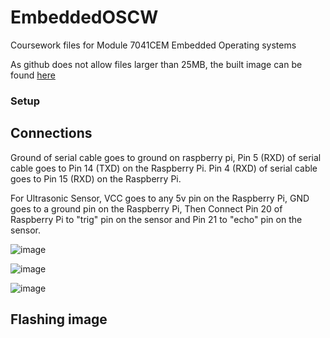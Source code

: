# EmbeddedOSCW
Coursework files for Module 7041CEM Embedded Operating systems

As github does not allow files larger than 25MB, the built image can be found [here](https://livecoventryac-my.sharepoint.com/:f:/g/personal/shaikhm17_uni_coventry_ac_uk/ErEe6ZIdEslAl6O0qSce0rAB6AuFlu8z_8qVrNcaU5hC2A?e=zlCtbB)


### Setup

## Connections

Ground of serial cable goes to ground on raspberry pi, Pin 5 (RXD) of serial cable goes to Pin 14 (TXD) on the Raspberry Pi. 
Pin 4 (RXD) of serial cable goes to Pin 15 (RXD) on the Raspberry Pi.

For Ultrasonic Sensor, VCC goes to any 5v pin on the Raspberry Pi, GND goes to a ground pin on the Raspberry Pi,
Then Connect Pin 20 of Raspberry Pi to "trig" pin on the sensor and Pin 21 to "echo" pin on the sensor.


![image](https://user-images.githubusercontent.com/48800555/197344068-9a4035ad-dd8b-4c30-b584-be406fbc7a33.png=250x250)

![image](https://user-images.githubusercontent.com/48800555/197344082-f62ebc7e-b314-4fd8-98cf-96e32a9c0da5.png=250x250)

![image](https://user-images.githubusercontent.com/48800555/197344967-ba23378b-2f26-431b-9dda-37079f53cc19.png=250x250)


## Flashing image
